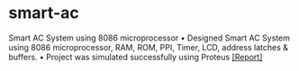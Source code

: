# smart-ac
Smart AC System using 8086 microprocessor
• Designed Smart AC System using 8086 microprocessor, RAM, ROM, PPI, Timer, LCD, address latches & buffers. 
• Project was simulated successfully using Proteus
[[Report]](https://github.com/amitojdeep/smart-ac/blob/master/mup_report-17.pdf)
